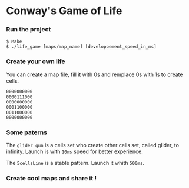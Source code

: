 # Conway's Game of Life

### Run the project

```
$ Make
$ ./life_game [maps/map_name] [developpement_speed_in_ms]
```


### Create your own life

You can create a map file, fill it with 0s and remplace 0s with 1s to create cells.

```
0000000000
0000111000
0000000000
0001100000
0011000000
0000000000
```

### Some paterns

The ```glider gun``` is a cells set who create other cells set, called glider, to infinity.
Launch is with ```10ms``` speed for better experience.

The ```5cellsLine``` is a stable pattern.
Launch it whith ```500ms```.


### Create cool maps and share it !
